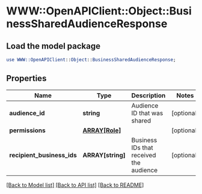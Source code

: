 # WWW::OpenAPIClient::Object::BusinessSharedAudienceResponse

## Load the model package
```perl
use WWW::OpenAPIClient::Object::BusinessSharedAudienceResponse;
```

## Properties
Name | Type | Description | Notes
------------ | ------------- | ------------- | -------------
**audience_id** | **string** | Audience ID that was shared | [optional] 
**permissions** | [**ARRAY[Role]**](Role.md) |  | [optional] 
**recipient_business_ids** | **ARRAY[string]** | Business IDs that received the audience | [optional] 

[[Back to Model list]](../README.md#documentation-for-models) [[Back to API list]](../README.md#documentation-for-api-endpoints) [[Back to README]](../README.md)


